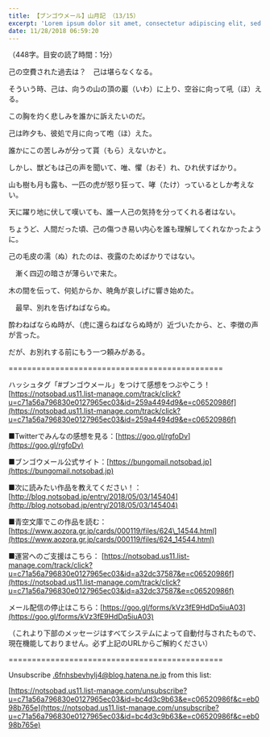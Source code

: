 ```yaml
---
title: 【ブンゴウメール】山月記 （13/15）
excerpt: 'Lorem ipsum dolor sit amet, consectetur adipiscing elit, sed do eiusmod tempor incididunt ut labore et dolore magna aliqua. Praesent elementum facilisis leo vel fringilla est ullamcorper eget. At imperdiet dui accumsan sit amet nulla facilisi morbi tempus.'
date: 11/28/2018 06:59:20
---
```


（448字。目安の読了時間：1分）

己の空費された過去は？　己は堪らなくなる。

そういう時、己は、向うの山の頂の巖（いわ）に上り、空谷に向って吼（ほ）える。

この胸を灼く悲しみを誰かに訴えたいのだ。

己は昨夕も、彼処で月に向って咆（ほ）えた。

誰かにこの苦しみが分って貰（もら）えないかと。

しかし、獣どもは己の声を聞いて、唯、懼（おそ）れ、ひれ伏すばかり。

山も樹も月も露も、一匹の虎が怒り狂って、哮（たけ）っているとしか考えない。

天に躍り地に伏して嘆いても、誰一人己の気持を分ってくれる者はない。

ちょうど、人間だった頃、己の傷つき易い内心を誰も理解してくれなかったように。

己の毛皮の濡（ぬ）れたのは、夜露のためばかりではない。

　漸く四辺の暗さが薄らいで来た。

木の間を伝って、何処からか、暁角が哀しげに響き始めた。

　最早、別れを告げねばならぬ。

酔わねばならぬ時が、（虎に還らねばならぬ時が）近づいたから、と、李徴の声が言った。

だが、お別れする前にもう一つ頼みがある。

\==============================================

ハッシュタグ「#ブンゴウメール」をつけて感想をつぶやこう！ [https://notsobad.us11.list-manage.com/track/click?u=c71a56a796830e0127965ec03&id=259a4494d9&e=c06520986f](https://notsobad.us11.list-manage.com/track/click?u=c71a56a796830e0127965ec03&id=259a4494d9&e=c06520986f)

■Twitterでみんなの感想を見る：[https://goo.gl/rgfoDv](https://goo.gl/rgfoDv)

■ブンゴウメール公式サイト：[https://bungomail.notsobad.jp](https://bungomail.notsobad.jp)

■次に読みたい作品を教えてください！：[http://blog.notsobad.jp/entry/2018/05/03/145404](http://blog.notsobad.jp/entry/2018/05/03/145404)

■青空文庫でこの作品を読む：[https://www.aozora.gr.jp/cards/000119/files/624\_14544.html](https://www.aozora.gr.jp/cards/000119/files/624_14544.html)

■運営へのご支援はこちら： [https://notsobad.us11.list-manage.com/track/click?u=c71a56a796830e0127965ec03&id=a32dc37587&e=c06520986f](https://notsobad.us11.list-manage.com/track/click?u=c71a56a796830e0127965ec03&id=a32dc37587&e=c06520986f)

メール配信の停止はこちら：[https://goo.gl/forms/kVz3fE9HdDq5iuA03](https://goo.gl/forms/kVz3fE9HdDq5iuA03)

（これより下部のメッセージはすべてシステムによって自動付与されたもので、現在機能しておりません。必ず上記のURLからご解約ください）

\==============================================

Unsubscribe .6fnhsbevhylj4@blog.hatena.ne.jp from this list:

[https://notsobad.us11.list-manage.com/unsubscribe?u=c71a56a796830e0127965ec03&id=bc4d3c9b63&e=c06520986f&c=eb098b765e](https://notsobad.us11.list-manage.com/unsubscribe?u=c71a56a796830e0127965ec03&id=bc4d3c9b63&e=c06520986f&c=eb098b765e)